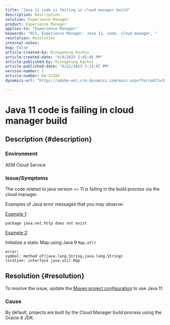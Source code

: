 ```yaml
---
title: "Java 11 code is failing in cloud manager build"
description: Description
solution: Experience Manager
product: Experience Manager
applies-to: "Experience Manager"
keywords: "KCS, Experience Manager, Java 11, code, cloud manager, "
resolution: Resolution
internal-notes: 
bug: False
article-created-by: Rinnganung Kachui .
article-created-date: "6/8/2023 2:45:45 PM"
article-published-by: Rinnganung Kachui .
article-published-date: "6/22/2023 2:23:07 PM"
version-number: 1
article-number: KA-22285
dynamics-url: "https://adobe-ent.crm.dynamics.com/main.aspx?forceUCI=1&pagetype=entityrecord&etn=knowledgearticle&id=6f0f6424-0b06-ee11-8f6e-6045bd006793"

---
```

# Java 11 code is failing in cloud manager build

## Description {#description}


### <b>Environment</b>

AEM Cloud Service

### <b>Issue/Symptoms</b>

The code related to java version =`>`  11 is failing in the build process via the cloud manager.

Examples of Java error messages that you may observe:

<u>Example 1</u>:


```
package java.net.http does not exist
```


<u>Example 2</u>:

Initialize a static Map using Java 9 `Map.of()`


```
error:
symbol: method of(java.lang.String,java.lang.String)
location: interface java.util.Map
```



## Resolution {#resolution}


To resolve the issue, update the [Maven project configuration](https://experienceleague.adobe.com/docs/experience-manager-cloud-manager/content/getting-started/project-creation/build-environment.html#maven-toolchains) to use Java 11.

### <b>Cause</b>

By default, projects are built by the Cloud Manager build process using the Oracle 8 JDK.
